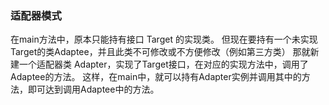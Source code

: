 ### 适配器模式
在main方法中，原本只能持有接口 Target 的实现类。
但现在要持有一个未实现Target的类Adaptee，并且此类不可修改或不方便修改（例如第三方类）
那就新建一个适配器类 Adapter，实现了Target接口，在对应的实现方法中，调用了Adaptee的方法。
这样，在main中，就可以持有Adapter实例并调用其中的方法，即可达到调用Adaptee中的方法。